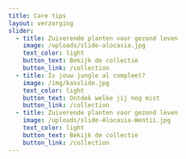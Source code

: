 ```yaml
---
title: Care tips
layout: verzorging
slider:
  - title: Zuiverende planten voor gezond leven
    image: /uploads/slide-alocasia.jpg
    text_color: light
    button_text: Bekijk de collectie
    button_link: /collection
  - title: Is jouw jungle al compleet?
    image: /img/kasslide.jpg
    text_color: light
    button_text: Ontdek welke jij nog mist
    button_link: /collection
  - title: Zuiverende planten voor gezond leven
    image: /uploads/slide-Alocasia-Wentii.jpg
    text_color: light
    button_text: Bekijk de collectie
    button_link: /collection
---
```



